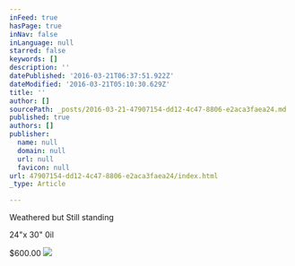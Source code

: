 ```yaml
---
inFeed: true
hasPage: true
inNav: false
inLanguage: null
starred: false
keywords: []
description: ''
datePublished: '2016-03-21T06:37:51.922Z'
dateModified: '2016-03-21T05:10:30.629Z'
title: ''
author: []
sourcePath: _posts/2016-03-21-47907154-dd12-4c47-8806-e2aca3faea24.md
published: true
authors: []
publisher:
  name: null
  domain: null
  url: null
  favicon: null
url: 47907154-dd12-4c47-8806-e2aca3faea24/index.html
_type: Article

---
```

Weathered but Still standing

24"x 30" 0il

$600.00
![](https://the-grid-user-content.s3-us-west-2.amazonaws.com/3feba9f4-71e7-408e-891f-51af957423f9.jpg)